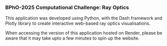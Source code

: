 ### BPhO-2025 Computational Challenge: Ray Optics

This application was developed using Python, with the Dash framework and Plotly library to create interactive web-based ray optics visualisations. 

When accessing the version of this application hosted on Render, please be aware that it may take upto a few minutes to spin up the website. 
